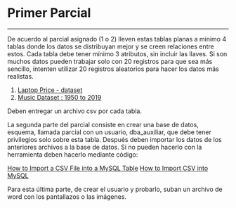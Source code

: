 # Primer Parcial

---

De acuerdo al parcial asignado (1 o 2) lleven estas tablas planas a mínimo 4 tablas donde los datos se distribuyan mejor y se creen relaciones entre estos. Cada tabla debe tener mínimo 3 atributos, sin incluir las llaves. Si son muchos datos pueden trabajar solo con 20 registros para que sea más sencillo, intenten utilizar 20 registros aleatorios para hacer los datos más realistas.

1. [Laptop Price - dataset](https://www.kaggle.com/datasets/ironwolf404/laptop-price-dataset?resource=download)
2. [Music Dataset : 1950 to 2019](https://www.kaggle.com/datasets/saurabhshahane/music-dataset-1950-to-2019)

Deben entregar un archivo csv por cada tabla.

La segunda parte del parcial consiste en crear una base de datos, esquema, llamada parcial con un usuario, dba_auxiliar, que debe tener privilegios solo sobre esta tabla. Después deben importar los datos de los anteriores archivos a la base de datos. Si no pueden hacerlo con la herramienta deben hacerlo mediante código:

[How to Import a CSV File into a MySQL Table](https://phoenixnap.com/kb/import-csv-file-into-mysql)
[How to Import CSV into MySQL](https://www.oneschema.co/blog/import-csv-mysql)

Para esta última parte, de crear el usuario y probarlo, suban un archivo de word con los pantallazos o las imágenes.